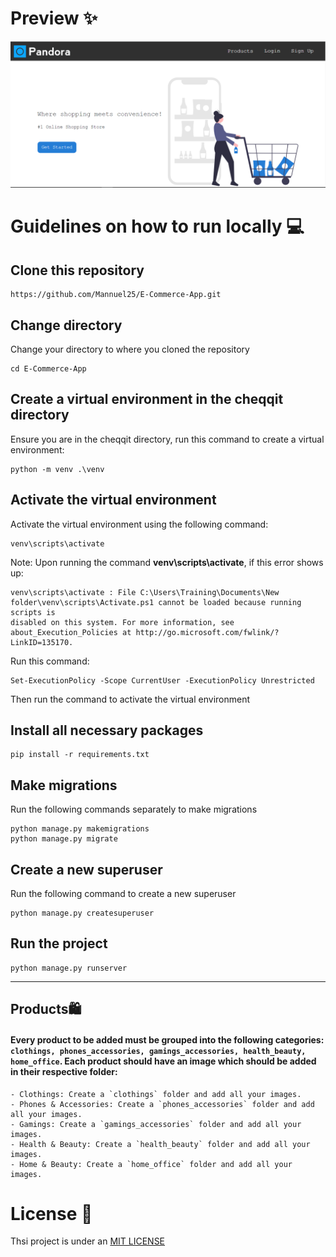 # Preview ✨

![Image](preview.PNG)

# Guidelines on how to run locally 💻

## Clone this repository

```
https://github.com/Mannuel25/E-Commerce-App.git
```

## Change directory
Change your directory to where you cloned the repository

```
cd E-Commerce-App
```

## Create a virtual environment in the cheqqit directory
Ensure you are in the cheqqit directory, run this command to create a virtual environment:
```
python -m venv .\venv
```
## Activate the virtual environment
Activate the virtual environment using the following command: 
```
venv\scripts\activate
```
Note: Upon running the command **venv\scripts\activate**, if this error shows up:
```
venv\scripts\activate : File C:\Users\Training\Documents\New folder\venv\scripts\Activate.ps1 cannot be loaded because running scripts is 
disabled on this system. For more information, see about_Execution_Policies at http://go.microsoft.com/fwlink/?LinkID=135170.
```
Run this command: 
``` 
Set-ExecutionPolicy -Scope CurrentUser -ExecutionPolicy Unrestricted 
```
Then run the command to activate the virtual environment
## Install all necessary packages 

```
pip install -r requirements.txt
```

## Make migrations
Run the following commands separately to make migrations
```
python manage.py makemigrations
python manage.py migrate
```
## Create a new superuser
Run the following command to create a new superuser
```
python manage.py createsuperuser
```

## Run the project

```
python manage.py runserver
```
<hr>

## Products🛍️
#### Every product to be added must be grouped into the following categories: `clothings, phones_accessories, gamings_accessories, health_beauty, home_office`. Each product should have an image which should be added in their respective folder:
    - Clothings: Create a `clothings` folder and add all your images.
    - Phones & Accessories: Create a `phones_accessories` folder and add all your images.
    - Gamings: Create a `gamings_accessories` folder and add all your images.
    - Health & Beauty: Create a `health_beauty` folder and add all your images.
    - Home & Beauty: Create a `home_office` folder and add all your images.


# License 🔐
Thsi project is under an [MIT LICENSE](LICENSE)
